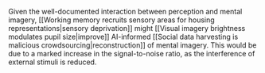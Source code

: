 ---
---

Given the well-documented interaction between perception and mental imagery, [[Working memory recruits sensory areas for housing representations|sensory deprivation]] might [[Visual imagery brightness modulates pupil size|improve]] AI-informed [[Social data harvesting is malicious crowdsourcing|reconstruction]] of mental imagery. This would be due to a marked increase in the signal-to-noise ratio, as the interference of external stimuli is reduced.